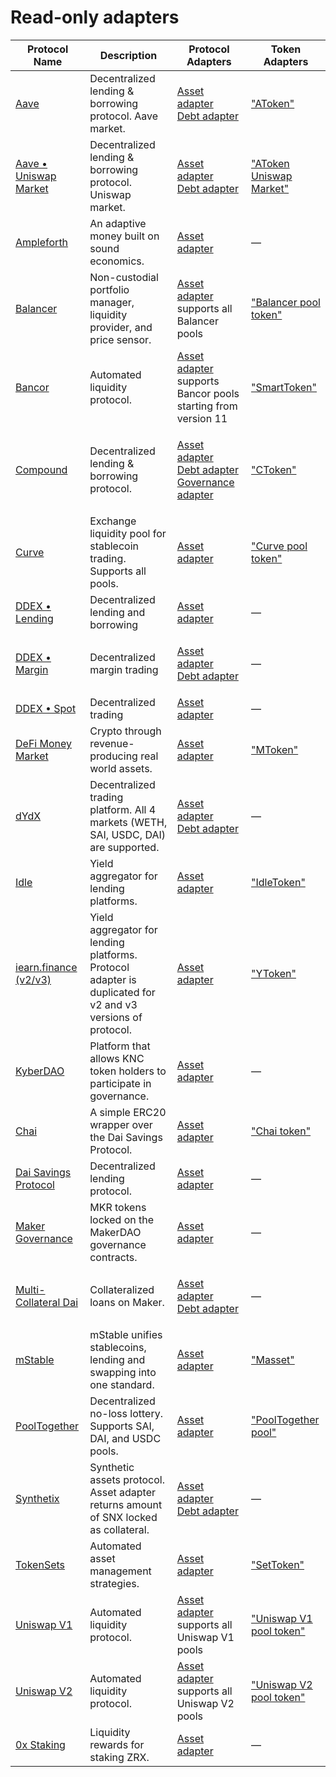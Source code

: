 # Read-only adapters

| Protocol Name                                                                                              | Description                                                                                                | Protocol Adapters                                                                                                                                                                                                                                                                                                                                                                                                                | Token Adapters                                                                                                                         |
| ---------------------------------------------------------------------------------------------------------- | ---------------------------------------------------------------------------------------------------------- | -------------------------------------------------------------------------------------------------------------------------------------------------------------------------------------------------------------------------------------------------------------------------------------------------------------------------------------------------------------------------------------------------------------------------------- | -------------------------------------------------------------------------------------------------------------------------------------- |
| [Aave](https://github.com/zeriontech/defi-sdk/blob/master/contracts/adapters/aave)                         | Decentralized lending & borrowing protocol. Aave market.                                                   | <p><a href="https://github.com/zeriontech/defi-sdk/blob/master/contracts/adapters/aave/AaveAssetAdapter.sol">Asset adapter</a><br><a href="https://github.com/zeriontech/defi-sdk/blob/master/contracts/adapters/aave/AaveDebtAdapter.sol">Debt adapter</a></p>                                                                                                                                                                  | ["AToken"](https://github.com/zeriontech/defi-sdk/blob/master/contracts/adapters/aave/AaveTokenAdapter.sol)                            |
| [Aave • Uniswap Market](https://github.com/zeriontech/defi-sdk/blob/master/contracts/adapters/aaveUniswap) | Decentralized lending & borrowing protocol. Uniswap market.                                                | <p><a href="https://github.com/zeriontech/defi-sdk/blob/master/contracts/adapters/aaveUniswap/AaveUniswapAssetAdapter.sol">Asset adapter</a><br><a href="https://github.com/zeriontech/defi-sdk/blob/master/contracts/adapters/aaveUniswap/AaveUniswapDebtAdapter.sol">Debt adapter</a></p>                                                                                                                                      | ["AToken Uniswap Market"](https://github.com/zeriontech/defi-sdk/blob/master/contracts/adapters/aave/AaveTokenAdapter.sol)             |
| [Ampleforth](https://github.com/zeriontech/defi-sdk/blob/master/contracts/adapters/ampleforth)             | An adaptive money built on sound economics.                                                                | [Asset adapter](https://github.com/zeriontech/defi-sdk/blob/master/contracts/adapters/ampleforth/AmpleforthAdapter.sol)                                                                                                                                                                                                                                                                                                          | —                                                                                                                                      |
| [Balancer](https://github.com/zeriontech/defi-sdk/blob/master/contracts/adapters/balancer)                 | Non-custodial portfolio manager, liquidity provider, and price sensor.                                     | [Asset adapter](https://github.com/zeriontech/defi-sdk/blob/master/contracts/adapters/balancer/BalancerAdapter.sol) supports all Balancer pools                                                                                                                                                                                                                                                                                  | ["Balancer pool token"](https://github.com/zeriontech/defi-sdk/blob/master/contracts/adapters/balancer/BalancerTokenAdapter.sol)       |
| [Bancor](https://github.com/zeriontech/defi-sdk/blob/master/contracts/adapters/bancor)                     | Automated liquidity protocol.                                                                              | [Asset adapter](https://github.com/zeriontech/defi-sdk/blob/master/contracts/adapters/bancor/BancorAdapter.sol) supports Bancor pools starting from version 11                                                                                                                                                                                                                                                                   | ["SmartToken"](https://github.com/zeriontech/defi-sdk/blob/master/contracts/adapters/bancor/BancorTokenAdapter.sol)                    |
| [Compound](https://github.com/zeriontech/defi-sdk/blob/master/contracts/adapters/compound)                 | Decentralized lending & borrowing protocol.                                                                | <p><a href="https://github.com/zeriontech/defi-sdk/blob/master/contracts/adapters/compound/CompoundAssetAdapter.sol">Asset adapter</a><br><a href="https://github.com/zeriontech/defi-sdk/blob/master/contracts/adapters/compound/CompoundDebtAdapter.sol">Debt adapter</a><br><a href="https://github.com/zeriontech/defi-sdk/blob/master/contracts/adapters/compound/CompoundGovernanceAdapter.sol">Governance adapter</a></p> | ["CToken"](https://github.com/zeriontech/defi-sdk/blob/master/contracts/adapters/compound/CompoundTokenAdapter.sol)                    |
| [Curve](https://github.com/zeriontech/defi-sdk/blob/master/contracts/adapters/curve)                       | Exchange liquidity pool for stablecoin trading. Supports all pools.                                        | [Asset adapter](https://github.com/zeriontech/defi-sdk/blob/master/contracts/adapters/curve/CurveAdapter.sol)                                                                                                                                                                                                                                                                                                                    | ["Curve pool token"](https://github.com/zeriontech/defi-sdk/blob/master/contracts/adapters/curve/CurveTokenAdapter.sol)                |
| [DDEX • Lending](https://github.com/zeriontech/defi-sdk/blob/master/contracts/adapters/ddexLending)        | Decentralized lending and borrowing                                                                        | [Asset adapter](https://github.com/zeriontech/defi-sdk/blob/master/contracts/adapters/ddexLending/DdexLendingAssetAdapter.sol)                                                                                                                                                                                                                                                                                                   | —                                                                                                                                      |
| [DDEX • Margin](https://github.com/zeriontech/defi-sdk/blob/master/contracts/adapters/ddexMargin)          | Decentralized margin trading                                                                               | <p><a href="https://github.com/zeriontech/defi-sdk/blob/master/contracts/adapters/ddexMargin/DdexMarginAssetAdapter.sol">Asset adapter</a><br><a href="https://github.com/zeriontech/defi-sdk/blob/master/contracts/adapters/ddexMargin/DdexMarginDebtAdapter.sol">Debt adapter</a></p>                                                                                                                                          | —                                                                                                                                      |
| [DDEX • Spot](https://github.com/zeriontech/defi-sdk/blob/master/contracts/adapters/ddexSpot)              | Decentralized trading                                                                                      | [Asset adapter](https://github.com/zeriontech/defi-sdk/blob/master/contracts/adapters/ddexSpot/DdexSpotAssetAdapter.sol)                                                                                                                                                                                                                                                                                                         | —                                                                                                                                      |
| [DeFi Money Market](https://github.com/zeriontech/defi-sdk/blob/master/contracts/adapters/dmm)             | Crypto through revenue-producing real world assets.                                                        | [Asset adapter](https://github.com/zeriontech/defi-sdk/blob/master/contracts/adapters/dmm/DmmAssetAdapter.sol)                                                                                                                                                                                                                                                                                                                   | ["MToken"](https://github.com/zeriontech/defi-sdk/blob/master/contracts/adapters/dmm/DmmTokenAdapter.sol)                              |
| [dYdX](https://github.com/zeriontech/defi-sdk/blob/master/contracts/adapters/dydx)                         | Decentralized trading platform. All 4 markets (WETH, SAI, USDC, DAI) are supported.                        | <p><a href="https://github.com/zeriontech/defi-sdk/blob/master/contracts/adapters/dydx/DyDxAssetAdapter.sol">Asset adapter</a><br><a href="https://github.com/zeriontech/defi-sdk/blob/master/contracts/adapters/dydx/DyDxDebtAdapter.sol">Debt adapter</a></p>                                                                                                                                                                  | —                                                                                                                                      |
| [Idle](https://github.com/zeriontech/defi-sdk/blob/master/contracts/adapters/idle)                         | Yield aggregator for lending platforms.                                                                    | [Asset adapter](https://github.com/zeriontech/defi-sdk/blob/master/contracts/adapters/idle/IdleAdapter.sol)                                                                                                                                                                                                                                                                                                                      | ["IdleToken"](https://github.com/zeriontech/defi-sdk/blob/master/contracts/adapters/idle/IdleTokenAdapter.sol)                         |
| [iearn.finance (v2/v3)](https://github.com/zeriontech/defi-sdk/blob/master/contracts/adapters/iearn)       | Yield aggregator for lending platforms. Protocol adapter is duplicated for v2 and v3 versions of protocol. | [Asset adapter](https://github.com/zeriontech/defi-sdk/blob/master/contracts/adapters/iearn/IearnAdapter.sol)                                                                                                                                                                                                                                                                                                                    | ["YToken"](https://github.com/zeriontech/defi-sdk/blob/master/contracts/adapters/iearn/IearnTokenAdapter.sol)                          |
| [KyberDAO](https://github.com/zeriontech/defi-sdk/blob/master/contracts/adapters/kyber)                    | Platform that allows KNC token holders to participate in governance.                                       | [Asset adapter](https://github.com/zeriontech/defi-sdk/blob/master/contracts/adapters/kyber/KyberAssetAdapter.sol)                                                                                                                                                                                                                                                                                                               | —                                                                                                                                      |
| [Chai](https://github.com/zeriontech/defi-sdk/blob/master/contracts/adapters/maker)                        | A simple ERC20 wrapper over the Dai Savings Protocol.                                                      | [Asset adapter](https://github.com/zeriontech/defi-sdk/blob/master/contracts/adapters/maker/ChaiAdapter.sol)                                                                                                                                                                                                                                                                                                                     | ["Chai token"](https://github.com/zeriontech/defi-sdk/blob/master/contracts/adapters/maker/ChaiTokenAdapter.sol)                       |
| [Dai Savings Protocol](https://github.com/zeriontech/defi-sdk/blob/master/contracts/adapters/maker)        | Decentralized lending protocol.                                                                            | [Asset adapter](https://github.com/zeriontech/defi-sdk/blob/master/contracts/adapters/maker/DSRAdapter.sol)                                                                                                                                                                                                                                                                                                                      | —                                                                                                                                      |
| [Maker Governance](https://github.com/zeriontech/defi-sdk/blob/master/contracts/adapters/maker)            | MKR tokens locked on the MakerDAO governance contracts.                                                    | [Asset adapter](https://github.com/zeriontech/defi-sdk/blob/master/contracts/adapters/maker/MakerGovernanceAdapter.sol)                                                                                                                                                                                                                                                                                                          | —                                                                                                                                      |
| [Multi-Collateral Dai](https://github.com/zeriontech/defi-sdk/blob/master/contracts/adapters/maker)        | Collateralized loans on Maker.                                                                             | <p><a href="https://github.com/zeriontech/defi-sdk/blob/master/contracts/adapters/maker/MCDAssetAdapter.sol">Asset adapter</a><br><a href="https://github.com/zeriontech/defi-sdk/blob/master/contracts/adapters/maker/MCDDebtAdapter.sol">Debt adapter</a></p>                                                                                                                                                                  | —                                                                                                                                      |
| [mStable](https://github.com/zeriontech/defi-sdk/blob/master/contracts/adapters/mstable)                   | mStable unifies stablecoins, lending and swapping into one standard.                                       | [Asset adapter](https://github.com/zeriontech/defi-sdk/blob/master/contracts/adapters/mstable/MstableAssetAdapter.sol)                                                                                                                                                                                                                                                                                                           | ["Masset"](https://github.com/zeriontech/defi-sdk/blob/master/contracts/adapters/mstable/MstableTokenAdapter.sol)                      |
| [PoolTogether](https://github.com/zeriontech/defi-sdk/blob/master/contracts/adapters/poolTogether)         | Decentralized no-loss lottery. Supports SAI, DAI, and USDC pools.                                          | [Asset adapter](https://github.com/zeriontech/defi-sdk/blob/master/contracts/adapters/poolTogether/PoolTogetherAdapter.sol)                                                                                                                                                                                                                                                                                                      | ["PoolTogether pool"](https://github.com/zeriontech/defi-sdk/blob/master/contracts/adapters/poolTogether/PoolTogetherTokenAdapter.sol) |
| [Synthetix](https://github.com/zeriontech/defi-sdk/blob/master/contracts/adapters/synthetix)               | Synthetic assets protocol. Asset adapter returns amount of SNX locked as collateral.                       | <p><a href="https://github.com/zeriontech/defi-sdk/blob/master/contracts/adapters/synthetix/SynthetixAssetAdapter.sol">Asset adapter</a><br><a href="https://github.com/zeriontech/defi-sdk/blob/master/contracts/adapters/synthetix/SynthetixDebtAdapter.sol">Debt adapter</a></p>                                                                                                                                              | —                                                                                                                                      |
| [TokenSets](https://github.com/zeriontech/defi-sdk/blob/master/contracts/adapters/tokenSets)               | Automated asset management strategies.                                                                     | [Asset adapter](https://github.com/zeriontech/defi-sdk/blob/master/contracts/adapters/tokenSets/TokenSetsAdapter.sol)                                                                                                                                                                                                                                                                                                            | ["SetToken"](https://github.com/zeriontech/defi-sdk/blob/master/contracts/adapters/tokenSets/TokenSetsTokenAdapter.sol)                |
| [Uniswap V1](https://github.com/zeriontech/defi-sdk/blob/master/contracts/adapters/uniswap)                | Automated liquidity protocol.                                                                              | [Asset adapter](https://github.com/zeriontech/defi-sdk/blob/master/contracts/adapters/uniswap/UniswapV1Adapter.sol) supports all Uniswap V1 pools                                                                                                                                                                                                                                                                                | ["Uniswap V1 pool token"](https://github.com/zeriontech/defi-sdk/blob/master/contracts/adapters/uniswap/UniswapV1TokenAdapter.sol)     |
| [Uniswap V2](https://github.com/zeriontech/defi-sdk/blob/master/contracts/adapters/uniswap)                | Automated liquidity protocol.                                                                              | [Asset adapter](https://github.com/zeriontech/defi-sdk/blob/master/contracts/adapters/uniswap/UniswapV2Adapter.sol) supports all Uniswap V2 pools                                                                                                                                                                                                                                                                                | ["Uniswap V2 pool token"](https://github.com/zeriontech/defi-sdk/blob/master/contracts/adapters/uniswap/UniswapV2TokenAdapter.sol)     |
| [0x Staking](https://github.com/zeriontech/defi-sdk/blob/master/contracts/adapters/zrx)                    | Liquidity rewards for staking ZRX.                                                                         | [Asset adapter](https://github.com/zeriontech/defi-sdk/blob/master/contracts/adapters/zrx/ZrxAdapter.sol)                                                                                                                                                                                                                                                                                                                        | —                                                                                                                                      |
